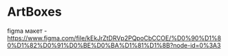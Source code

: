 # ArtBoxes
figma макет - https://www.figma.com/file/kEkJrZtDRVp2PQpoCbCCOE/%D0%90%D1%80%D1%82%D0%91%D0%BE%D0%BA%D1%81%D1%8B?node-id=0%3A3
